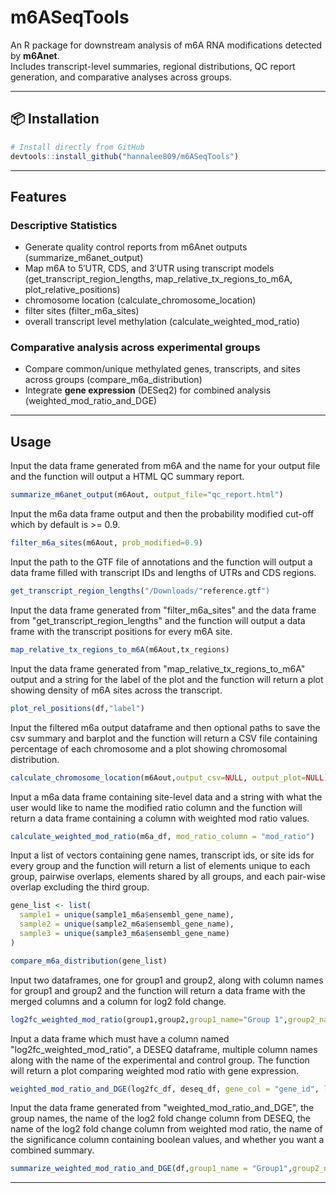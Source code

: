# m6ASeqTools

An R package for downstream analysis of m6A RNA modifications detected by **m6Anet**.  
Includes transcript-level summaries, regional distributions, QC report generation, and comparative analyses across groups.

---

## 📦 Installation

```r
# Install directly from GitHub
devtools::install_github("hannalee809/m6ASeqTools")
```

---

## Features

### Descriptive Statistics
- Generate quality control reports from m6Anet outputs (summarize_m6anet_output)
- Map m6A to 5′UTR, CDS, and 3′UTR using transcript models (get_transcript_region_lengths, map_relative_tx_regions_to_m6A,
plot_relative_positions)
- chromosome location (calculate_chromosome_location)
- filter sites (filter_m6a_sites)
- overall transcript level methylation (calculate_weighted_mod_ratio)

### Comparative analysis across experimental groups
- Compare common/unique methylated genes, transcripts, and sites across groups (compare_m6a_distribution)
- Integrate **gene expression** (DESeq2) for combined analysis (weighted_mod_ratio_and_DGE)

---

## Usage

Input the data frame generated from m6A and the name for your output file and the function will output a HTML QC summary report.
```r
summarize_m6anet_output(m6Aout, output_file="qc_report.html")
```
Input the m6a data frame output and then the probability modified cut-off which by default is >= 0.9.
```r
filter_m6a_sites(m6Aout, prob_modified=0.9)
```

Input the path to the GTF file of annotations and the function will output a data frame filled with transcript IDs and lengths of UTRs and CDS regions.
```r
get_transcript_region_lengths("/Downloads/"reference.gtf")
```

Input the data frame generated from "filter_m6a_sites" and the data frame from "get_transcript_region_lengths" and the function will output a data frame with the transcript positions for every m6A site.
```r
map_relative_tx_regions_to_m6A(m6Aout,tx_regions)
```

Input the data frame generated from "map_relative_tx_regions_to_m6A" output and a string for the label of the plot and the function will return a plot showing density of m6A sites across the transcript.
```r
plot_rel_positions(df,"label")
```

Input the filtered m6a output dataframe and then optional paths to save the csv summary and barplot and the function will return a CSV file containing percentage of each chromosome and a plot showing chromosomal distribution.
```r
calculate_chromosome_location(m6Aout,output_csv=NULL, output_plot=NULL)
```

Input a m6a data frame containing site-level data and a string with what the user would like to name the modified ratio column and the function will return a data frame containing a column with weighted mod ratio values.
```r
calculate_weighted_mod_ratio(m6a_df, mod_ratio_column = "mod_ratio")
```

Input a list of vectors containing gene names, transcript ids, or site ids for every group and the function will return a list of elements unique to each group, pairwise overlaps, elements shared by all groups, and each pair-wise overlap excluding the third group.
```r
gene_list <- list(
  sample1 = unique(sample1_m6a$ensembl_gene_name),
  sample2 = unique(sample2_m6a$ensembl_gene_name),
  sample3 = unique(sample3_m6a$ensembl_gene_name)
)

compare_m6a_distribution(gene_list)
```

Input two dataframes, one for group1 and group2, along with column names for group1 and group2 and the function will return a data frame with the merged columns and a column for log2 fold change.
```r
log2fc_weighted_mod_ratio(group1,group2,group1_name="Group 1",group2_name="Group 2")
```

Input a data frame which must have a column named "log2fc_weighted_mod_ratio", a DESEQ dataframe, multiple column names along with the name of the experimental and control group. The function will return a plot comparing weighted mod ratio with gene expression.
```r
weighted_mod_ratio_and_DGE(log2fc_df, deseq_df, gene_col = "gene_id", log2fc_col = "log2fc", padj_col = "padj", group1_name = "Group1", group2_name = "Group2")
```

Input the data frame generated from "weighted_mod_ratio_and_DGE", the group names, the name of the log2 fold change column from DESEQ, the name of the log2 fold change column from weighted mod ratio, the name of the significance column containing boolean values, and whether you want a combined summary.  
```r
summarize_weighted_mod_ratio_and_DGE(df,group1_name = "Group1",group2_name = "Group2", log2FC_dge, log2fc_wmr, sig_col = "significant", combine = TRUE)
```

---
